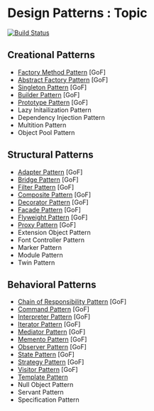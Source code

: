 # Design Patterns : Topic

[![Build Status](https://travis-ci.org/iphayao/design-patterns.svg?branch=master)](https://travis-ci.org/iphayao/design-patterns)

## Creational Patterns
* [Factory Method Pattern](https://github.com/iphayao/design-pattern-wiki/tree/master/creational) [GoF]
* [Abstract Factory Pattern](https://github.com/iphayao/design-pattern-wiki/tree/master/creational/abstract-factory) [GoF]
* [Singleton Pattern](https://github.com/iphayao/design-pattern-wiki/tree/master/creational/singleton) [GoF]
* [Builder Pattern](https://github.com/iphayao/design-pattern-wiki/tree/master/creational/builder) [GoF]
* [Prototype Pattern](https://github.com/iphayao/design-pattern-wiki/tree/master/creational/prototype) [GoF]
* Lazy Initailization Pattern
* Dependency Injection Pattern
* Multition Pattern
* Object Pool Pattern

## Structural Patterns
* [Adapter Pattern](https://github.com/iphayao/design-pattern-wiki/tree/master/structural/adapter) [GoF]
* [Bridge Pattern](https://github.com/iphayao/design-pattern-wiki/tree/master/structural/bridge) [GoF]
* [Filter Pattern](https://github.com/iphayao/design-patterns/tree/master/structural/filter) [GoF]
* [Composite Pattern](https://github.com/iphayao/design-patterns/tree/master/structural/composite) [GoF]
* [Decorator Pattern](https://github.com/iphayao/design-patterns/tree/master/structural/decorator) [GoF]
* [Facade Pattern](https://github.com/iphayao/design-patterns/tree/master/structural/facade) [GoF]
* [Flyweight Pattern](https://github.com/iphayao/design-patterns/tree/master/structural/flyweight) [GoF]
* [Proxy Pattern](https://github.com/iphayao/design-patterns/tree/master/structural/proxy) [GoF]
* Extension Object Pattern
* Font Controller Pattern
* Marker Pattern
* Module Pattern
* Twin Pattern

## Behavioral Patterns
* [Chain of Responsibility Pattern](https://github.com/iphayao/design-patterns/tree/master/behavioral/chain-of-responsibility) [GoF]
* [Command Pattern](https://github.com/iphayao/design-patterns/tree/master/behavioral/command) [GoF]
* [Interpreter Pattern](https://github.com/iphayao/design-patterns/tree/master/behavioral/interpreter) [GoF]
* [Iterator Pattern](https://github.com/iphayao/design-patterns/tree/master/behavioral/iterator) [GoF]
* [Mediator Pattern](https://github.com/iphayao/design-patterns/tree/master/behavioral/mediator) [GoF]
* [Memento Pattern](https://github.com/iphayao/design-patterns/tree/master/behavioral/memento) [GoF]
* [Observer Pattern](https://github.com/iphayao/design-patterns/tree/master/behavioral/observer) [GoF]
* [State Pattern](https://github.com/iphayao/design-patterns/tree/master/behavioral/state) [GoF]
* [Strategy Pattern](https://github.com/iphayao/design-patterns/tree/master/behavioral/strategy) [GoF]
* [Visitor Pattern](https://github.com/iphayao/design-patterns/tree/master/behavioral/visitor) [GoF]
* [Template Pattern](https://github.com/iphayao/design-patterns/tree/master/behavioral/template)
* Null Object Pattern
* Servant Pattern
* Specification Pattern
